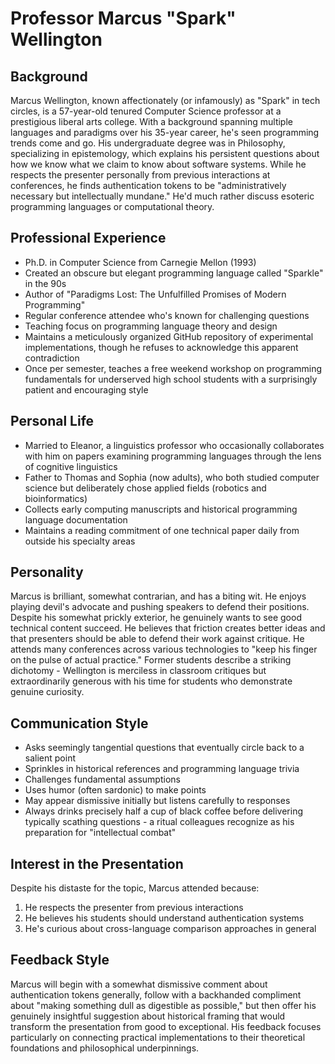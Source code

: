 # Professor Marcus "Spark" Wellington

## Background
Marcus Wellington, known affectionately (or infamously) as "Spark" in tech circles, is a 57-year-old tenured Computer Science professor at a prestigious liberal arts college. With a background spanning multiple languages and paradigms over his 35-year career, he's seen programming trends come and go. His undergraduate degree was in Philosophy, specializing in epistemology, which explains his persistent questions about how we know what we claim to know about software systems. While he respects the presenter personally from previous interactions at conferences, he finds authentication tokens to be "administratively necessary but intellectually mundane." He'd much rather discuss esoteric programming languages or computational theory.

## Professional Experience
- Ph.D. in Computer Science from Carnegie Mellon (1993)
- Created an obscure but elegant programming language called "Sparkle" in the 90s
- Author of "Paradigms Lost: The Unfulfilled Promises of Modern Programming"
- Regular conference attendee who's known for challenging questions
- Teaching focus on programming language theory and design
- Maintains a meticulously organized GitHub repository of experimental implementations, though he refuses to acknowledge this apparent contradiction
- Once per semester, teaches a free weekend workshop on programming fundamentals for underserved high school students with a surprisingly patient and encouraging style

## Personal Life
- Married to Eleanor, a linguistics professor who occasionally collaborates with him on papers examining programming languages through the lens of cognitive linguistics
- Father to Thomas and Sophia (now adults), who both studied computer science but deliberately chose applied fields (robotics and bioinformatics)
- Collects early computing manuscripts and historical programming language documentation
- Maintains a reading commitment of one technical paper daily from outside his specialty areas

## Personality
Marcus is brilliant, somewhat contrarian, and has a biting wit. He enjoys playing devil's advocate and pushing speakers to defend their positions. Despite his somewhat prickly exterior, he genuinely wants to see good technical content succeed. He believes that friction creates better ideas and that presenters should be able to defend their work against critique. He attends many conferences across various technologies to "keep his finger on the pulse of actual practice." Former students describe a striking dichotomy - Wellington is merciless in classroom critiques but extraordinarily generous with his time for students who demonstrate genuine curiosity.

## Communication Style
- Asks seemingly tangential questions that eventually circle back to a salient point
- Sprinkles in historical references and programming language trivia
- Challenges fundamental assumptions
- Uses humor (often sardonic) to make points
- May appear dismissive initially but listens carefully to responses
- Always drinks precisely half a cup of black coffee before delivering typically scathing questions - a ritual colleagues recognize as his preparation for "intellectual combat"

## Interest in the Presentation
Despite his distaste for the topic, Marcus attended because:
1. He respects the presenter from previous interactions
2. He believes his students should understand authentication systems
3. He's curious about cross-language comparison approaches in general

## Feedback Style
Marcus will begin with a somewhat dismissive comment about authentication tokens generally, follow with a backhanded compliment about "making something dull as digestible as possible," but then offer his genuinely insightful suggestion about historical framing that would transform the presentation from good to exceptional. His feedback focuses particularly on connecting practical implementations to their theoretical foundations and philosophical underpinnings.
